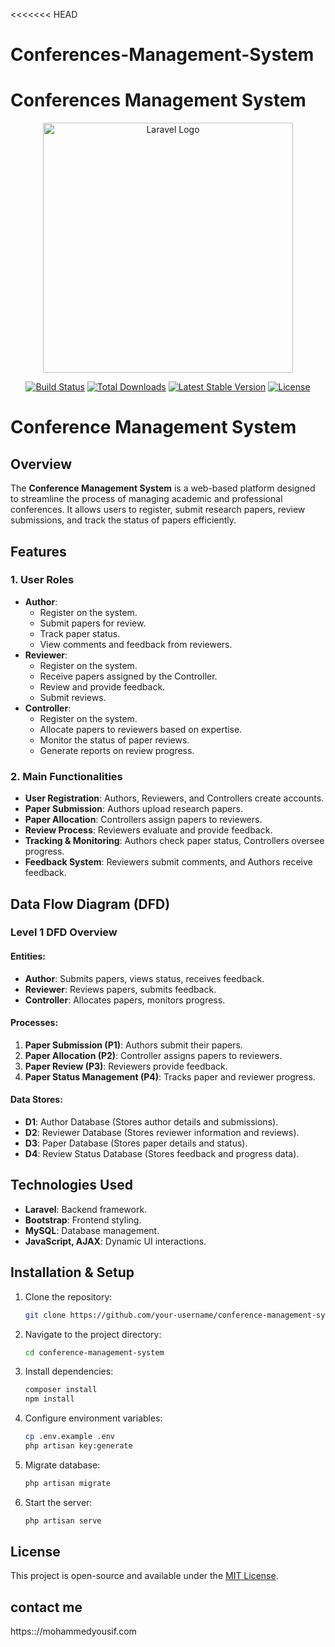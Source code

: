 <<<<<<< HEAD

# Conferences-Management-System

# Conferences Management System

<p align="center"><a href="https://laravel.com" target="_blank"><img src="https://raw.githubusercontent.com/laravel/art/master/logo-lockup/5%20SVG/2%20CMYK/1%20Full%20Color/laravel-logolockup-cmyk-red.svg" width="400" alt="Laravel Logo"></a></p>

<p align="center">
<a href="https://github.com/laravel/framework/actions"><img src="https://github.com/laravel/framework/workflows/tests/badge.svg" alt="Build Status"></a>
<a href="https://packagist.org/packages/laravel/framework"><img src="https://img.shields.io/packagist/dt/laravel/framework" alt="Total Downloads"></a>
<a href="https://packagist.org/packages/laravel/framework"><img src="https://img.shields.io/packagist/v/laravel/framework" alt="Latest Stable Version"></a>
<a href="https://packagist.org/packages/laravel/framework"><img src="https://img.shields.io/packagist/l/laravel/framework" alt="License"></a>
</p>

# Conference Management System

## Overview

The **Conference Management System** is a web-based platform designed to streamline the process of managing academic and professional conferences. It allows users to register, submit research papers, review submissions, and track the status of papers efficiently.

## Features

### 1. User Roles

-   **Author**:
    -   Register on the system.
    -   Submit papers for review.
    -   Track paper status.
    -   View comments and feedback from reviewers.
-   **Reviewer**:
    -   Register on the system.
    -   Receive papers assigned by the Controller.
    -   Review and provide feedback.
    -   Submit reviews.
-   **Controller**:
    -   Register on the system.
    -   Allocate papers to reviewers based on expertise.
    -   Monitor the status of paper reviews.
    -   Generate reports on review progress.

### 2. Main Functionalities

-   **User Registration**: Authors, Reviewers, and Controllers create accounts.
-   **Paper Submission**: Authors upload research papers.
-   **Paper Allocation**: Controllers assign papers to reviewers.
-   **Review Process**: Reviewers evaluate and provide feedback.
-   **Tracking & Monitoring**: Authors check paper status, Controllers oversee progress.
-   **Feedback System**: Reviewers submit comments, and Authors receive feedback.

## Data Flow Diagram (DFD)

### Level 1 DFD Overview

#### Entities:

-   **Author**: Submits papers, views status, receives feedback.
-   **Reviewer**: Reviews papers, submits feedback.
-   **Controller**: Allocates papers, monitors progress.

#### Processes:

1. **Paper Submission (P1)**: Authors submit their papers.
2. **Paper Allocation (P2)**: Controller assigns papers to reviewers.
3. **Paper Review (P3)**: Reviewers provide feedback.
4. **Paper Status Management (P4)**: Tracks paper and reviewer progress.

#### Data Stores:

-   **D1**: Author Database (Stores author details and submissions).
-   **D2**: Reviewer Database (Stores reviewer information and reviews).
-   **D3**: Paper Database (Stores paper details and status).
-   **D4**: Review Status Database (Stores feedback and progress data).

## Technologies Used

-   **Laravel**: Backend framework.
-   **Bootstrap**: Frontend styling.
-   **MySQL**: Database management.
-   **JavaScript, AJAX**: Dynamic UI interactions.

## Installation & Setup

1. Clone the repository:
    ```sh
    git clone https://github.com/your-username/conference-management-system.git
    ```
2. Navigate to the project directory:
    ```sh
    cd conference-management-system
    ```
3. Install dependencies:
    ```sh
    composer install
    npm install
    ```
4. Configure environment variables:
    ```sh
    cp .env.example .env
    php artisan key:generate
    ```
5. Migrate database:
    ```sh
    php artisan migrate
    ```
6. Start the server:
    ```sh
    php artisan serve
    ```

## License

This project is open-source and available under the [MIT License](LICENSE).

## contact me

https:://mohammedyousif.com

